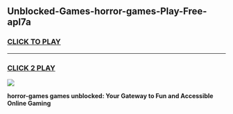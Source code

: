 
## Unblocked-Games-horror-games-Play-Free-apl7a
<h3>
<a href="https://premium76.site?title=horror-games&ref=10A">CLICK TO PLAY</a></h3>
<hr>

<h3>
<a href="https://premium76.site?title=horror-games&ref=10A">CLICK 2 PLAY</a>
  
</h3>

<a href="https://premium76.site?title=horror-games&ref=10A"><img src="https://clearcache.store/games.png"></a>


**horror-games games unblocked: Your Gateway to Fun and Accessible Online Gaming**
